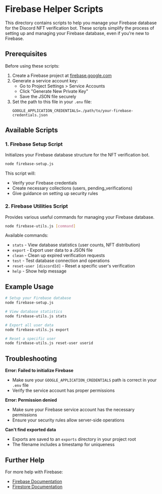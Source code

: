 # Firebase Helper Scripts

This directory contains scripts to help you manage your Firebase database for the Discord NFT verification bot. These scripts simplify the process of setting up and managing your Firebase database, even if you're new to Firebase.

## Prerequisites

Before using these scripts:

1. Create a Firebase project at [firebase.google.com](https://firebase.google.com/)
2. Generate a service account key:
   - Go to Project Settings > Service Accounts
   - Click "Generate New Private Key"
   - Save the JSON file securely
3. Set the path to this file in your `.env` file:
   ```
   GOOGLE_APPLICATION_CREDENTIALS=./path/to/your-firebase-credentials.json
   ```

## Available Scripts

### 1. Firebase Setup Script

Initializes your Firebase database structure for the NFT verification bot.

```bash
node firebase-setup.js
```

This script will:
- Verify your Firebase credentials
- Create necessary collections (users, pending_verifications)
- Give guidance on setting up security rules

### 2. Firebase Utilities Script

Provides various useful commands for managing your Firebase database.

```bash
node firebase-utils.js [command]
```

Available commands:

- `stats` - View database statistics (user counts, NFT distribution)
- `export` - Export user data to a JSON file
- `clean` - Clean up expired verification requests
- `test` - Test database connection and operations
- `reset-user [discordId]` - Reset a specific user's verification
- `help` - Show help message

## Example Usage

```bash
# Setup your Firebase database
node firebase-setup.js

# View database statistics
node firebase-utils.js stats

# Export all user data
node firebase-utils.js export

# Reset a specific user
node firebase-utils.js reset-user userid
```

## Troubleshooting

**Error: Failed to initialize Firebase**
- Make sure your `GOOGLE_APPLICATION_CREDENTIALS` path is correct in your `.env` file
- Verify the service account has proper permissions

**Error: Permission denied**
- Make sure your Firebase service account has the necessary permissions
- Ensure your security rules allow server-side operations

**Can't find exported data**
- Exports are saved to an `exports` directory in your project root
- The filename includes a timestamp for uniqueness

## Further Help

For more help with Firebase:
- [Firebase Documentation](https://firebase.google.com/docs)
- [Firestore Documentation](https://firebase.google.com/docs/firestore)
